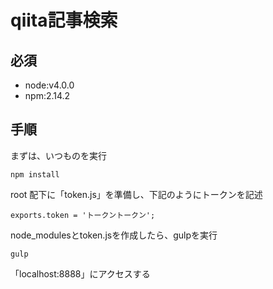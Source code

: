 # qiita記事検索

## 必須
* node:v4.0.0
* npm:2.14.2

## 手順
まずは、いつものを実行

```
npm install
```

root 配下に「token.js」を準備し、下記のようにトークンを記述

```
exports.token = 'トークントークン';
```

node_modulesとtoken.jsを作成したら、gulpを実行

```
gulp
```

「localhost:8888」にアクセスする